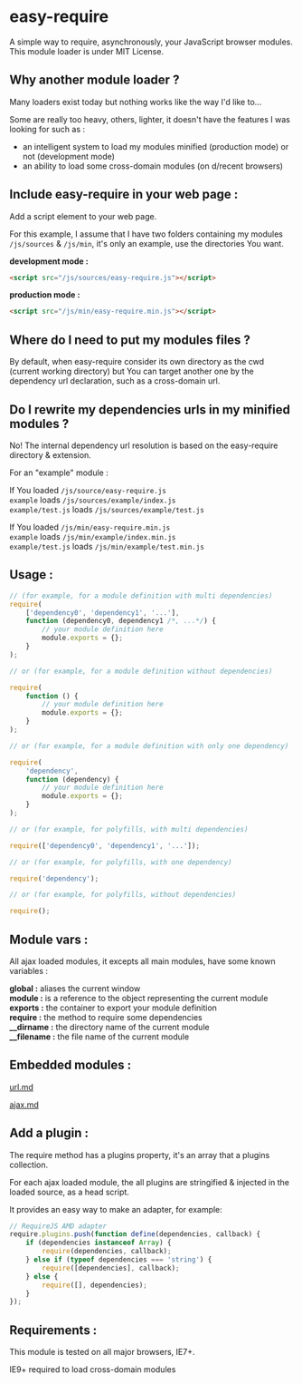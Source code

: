easy-require
============

A simple way to require, asynchronously, your JavaScript browser modules.<br />
This module loader is under MIT License.


Why another module loader ?
---------------------------

Many loaders exist today but nothing works like the way I'd like to...

Some are really too heavy, others, lighter, it doesn't have the features I was looking for such as :
- an intelligent system to load my modules minified (production mode) or not (development mode)
- an ability to load some cross-domain modules (on d/recent browsers)


Include easy-require in your web page :
---------------------------------------

Add a script element to your web page.

For this example, I assume that I have two folders containing my modules `/js/sources` & `/js/min`, it's only an example, use the directories You want.

<b>development mode :</b>
```HTML
<script src="/js/sources/easy-require.js"></script>
```

<b>production mode :</b>
```HTML
<script src="/js/min/easy-require.min.js"></script>
```


Where do I need to put my modules files ?
-----------------------------------------

By default, when easy-require consider its own directory as the cwd (current working directory) but You can target another one by the dependency url declaration, such as a cross-domain url.


Do I rewrite my dependencies urls in my minified modules ?
---------------------------------------------------------

No! The internal dependency url resolution is based on the easy-require directory & extension.

For an "example" module :

If You loaded `/js/source/easy-require.js`<br />
`example` loads `/js/sources/example/index.js`<br />
`example/test.js` loads `/js/sources/example/test.js`

If You loaded `/js/min/easy-require.min.js`<br />
`example` loads `/js/min/example/index.min.js`<br />
`example/test.js` loads `/js/min/example/test.min.js`<br />


Usage :
-------

```JavaScript
// (for example, for a module definition with multi dependencies)
require(
    ['dependency0', 'dependency1', '...'],
    function (dependency0, dependency1 /*, ...*/) {
        // your module definition here
        module.exports = {};
    }
);

// or (for example, for a module definition without dependencies)

require(
    function () {
        // your module definition here
        module.exports = {};
    }
);

// or (for example, for a module definition with only one dependency)

require(
    'dependency',
    function (dependency) {
        // your module definition here
        module.exports = {};
    }
);

// or (for example, for polyfills, with multi dependencies)

require(['dependency0', 'dependency1', '...']);

// or (for example, for polyfills, with one dependency)

require('dependency');

// or (for example, for polyfills, without dependencies)

require();
```


Module vars<a name="module-vars"></a> :
-------------

All ajax loaded modules, it excepts all main modules, have some known variables :

<b>global :</b> aliases the current window<br />
<b>module :</b> is a reference to the object representing the current module<br />
<b>exports :</b> the container to export your module definition<br />
<b>require :</b> the method to require some dependencies<br />
<b>__dirname :</b> the directory name of the current module<br />
<b>__filename :</b> the file name of the current module



Embedded modules :
------------------

<a href="./url.md#url">url.md</a>

<a href="./ajax.md#ajax">ajax.md</a>


Add a plugin :
--------------

The require method has a plugins property, it's an array that a plugins collection.

For each ajax loaded module, the all plugins are stringified & injected in the loaded source, as a head script.

It provides an easy way to make an adapter, for example:

```JavaScript
// RequireJS AMD adapter
require.plugins.push(function define(dependencies, callback) {
    if (dependencies instanceof Array) {
        require(dependencies, callback);
    } else if (typeof dependencies === 'string') {
        require([dependencies], callback);
    } else {
        require([], dependencies);
    }
});
```


Requirements :
--------------

This module is tested on all major browsers, IE7+.

IE9+ required to load cross-domain modules
